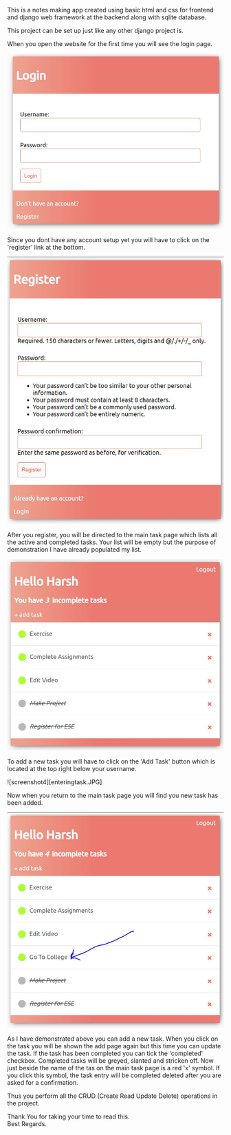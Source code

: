 This is a notes making app created using basic html and css for frontend and django web framework at the backend along with sqlite database.  

This project can be set up just like any other django project is.  

When you open the website for the first time you will see the login page.  
  
  
![screenshot](login.JPG)
  
Since you dont have any account setup yet you will have to click on the 'register' link at the bottom.
  
  
![screenshot2](registration.JPG)
  
After you register, you will be directed to the main task page which lists all the active and completed tasks. Your list will be empty but the purpose of demonstration I have already populated my list.
  
  
![screenshot3](tasks.JPG)
  
To add a new task you will have to click on the 'Add Task' button which is located at the top right below your username.
  
  
![screenshot4][enteringtask.JPG]
  
Now when you return to the main task page you will find you new task has been added.
  
  
![screenshot5](taskupdated.JPG)

As I have demonstrated above you can add a new task. When you click on the task you will be shown the add page again but this time you can update the task. If the task has been completed you can tick the 'completed' checkbox. Completed tasks will be greyed, slanted and stricken off. Now just beside the name of the tas on the main task page is a red 'x' symbol. If you click this symbol, the task entry will be completed deleted after you are asked for a confirmation.
  
Thus you perform all the CRUD (Create Read Update Delete) operations in the project.
  
Thank You for taking your time to read this.  
Best Regards.
